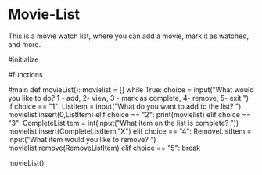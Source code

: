 # Movie-List
This is a movie watch list, where you can add a movie, mark it as watched, and more. 

#initialize

#functions

#main
def movieList():
    movielist = []
    while True:
        choice = input("What would you like to do? 1 - add, 2- view, 3 - mark as complete, 4- remove, 5- exit ")
        if choice == "1":
            ListItem = input("What do you want to add to the list? ")
            movielist.insert(0,ListItem)
        elif choice == "2":
            print(movielist)
        elif choice == "3":
            CompleteListItem = int(input("What item on the list is complete? "))
            movielist.insert(CompleteListItem,"X")
        elif choice == "4":
            RemoveListItem = input("What item would you like to remove? ")
            movielist.remove(RemoveListItem)
        elif choice == "5":
            break

movieList()
